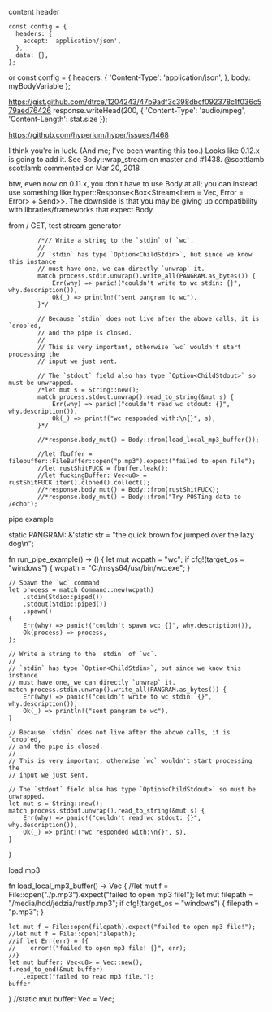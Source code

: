 content header

    const config = {
      headers: {
        accept: 'application/json',
      },
      data: {},
    };
or
    const config = {
      headers: {
        'Content-Type':  'application/json',
      },
      body: myBodyVariable
    };

https://gist.github.com/dtrce/1204243/47b9adf3c398dbcf092378c1f036c579aed76426
    response.writeHead(200, {
            'Content-Type': 'audio/mpeg',
            'Content-Length': stat.size
        });

https://github.com/hyperium/hyper/issues/1468

I think you're in luck. (And me; I've been wanting this too.) Looks like 0.12.x is going to add it. See Body::wrap_stream on master and #1438.
@scottlamb
scottlamb commented on Mar 20, 2018

btw, even now on 0.11.x, you don't have to use Body at all; you can instead use something like hyper::Response<Box<Stream<Item = Vec<u8>, Error = Error> + Send>>. The downside is that you may be giving up compatibility with libraries/frameworks that expect Body.



from / GET, test stream generator

            /*// Write a string to the `stdin` of `wc`.
            //
            // `stdin` has type `Option<ChildStdin>`, but since we know this instance
            // must have one, we can directly `unwrap` it.
            match process.stdin.unwrap().write_all(PANGRAM.as_bytes()) {
                Err(why) => panic!("couldn't write to wc stdin: {}", why.description()),
                Ok(_) => println!("sent pangram to wc"),
            }*/

            // Because `stdin` does not live after the above calls, it is `drop`ed,
            // and the pipe is closed.
            //
            // This is very important, otherwise `wc` wouldn't start processing the
            // input we just sent.

            // The `stdout` field also has type `Option<ChildStdout>` so must be unwrapped.
            /*let mut s = String::new();
            match process.stdout.unwrap().read_to_string(&mut s) {
                Err(why) => panic!("couldn't read wc stdout: {}", why.description()),
                Ok(_) => print!("wc responded with:\n{}", s),
            }*/

            //*response.body_mut() = Body::from(load_local_mp3_buffer());

            //let fbuffer = filebuffer::FileBuffer::open("p.mp3").expect("failed to open file");
            //let rustShitFUCK = fbuffer.leak();
            //let fuckingBuffer: Vec<u8> = rustShitFUCK.iter().cloned().collect();
            //*response.body_mut() = Body::from(rustShitFUCK);
            //*response.body_mut() = Body::from("Try POSTing data to /echo");

pipe example

static PANGRAM: &'static str = "the quick brown fox jumped over the lazy dog\n";

fn run_pipe_example() -> () {
    let mut wcpath = "wc";
    if cfg!(target_os = "windows") {
        wcpath = "C:/msys64/usr/bin/wc.exe";
    }

    // Spawn the `wc` command
    let process = match Command::new(wcpath)
        .stdin(Stdio::piped())
        .stdout(Stdio::piped())
        .spawn()
    {
        Err(why) => panic!("couldn't spawn wc: {}", why.description()),
        Ok(process) => process,
    };

    // Write a string to the `stdin` of `wc`.
    //
    // `stdin` has type `Option<ChildStdin>`, but since we know this instance
    // must have one, we can directly `unwrap` it.
    match process.stdin.unwrap().write_all(PANGRAM.as_bytes()) {
        Err(why) => panic!("couldn't write to wc stdin: {}", why.description()),
        Ok(_) => println!("sent pangram to wc"),
    }

    // Because `stdin` does not live after the above calls, it is `drop`ed,
    // and the pipe is closed.
    //
    // This is very important, otherwise `wc` wouldn't start processing the
    // input we just sent.

    // The `stdout` field also has type `Option<ChildStdout>` so must be unwrapped.
    let mut s = String::new();
    match process.stdout.unwrap().read_to_string(&mut s) {
        Err(why) => panic!("couldn't read wc stdout: {}", why.description()),
        Ok(_) => print!("wc responded with:\n{}", s),
    }
}

load mp3 

fn load_local_mp3_buffer() -> Vec<u8> {
    //let mut f = File::open("./p.mp3").expect("failed to open mp3 file!");
    let mut filepath = "/media/hdd/jedzia/rust/p.mp3";
    if cfg!(target_os = "windows") {
        filepath = "p.mp3";
    }

    let mut f = File::open(filepath).expect("failed to open mp3 file!");
    //let mut f = File::open(filepath);
    //if let Err(err) = f{
    //    error!("failed to open mp3 file! {}", err);
    //}
    let mut buffer: Vec<u8> = Vec::new();
    f.read_to_end(&mut buffer)
        .expect("failed to read mp3 file.");
    buffer
}
//static mut buffer: Vec<u8> = Vec<u8>;
